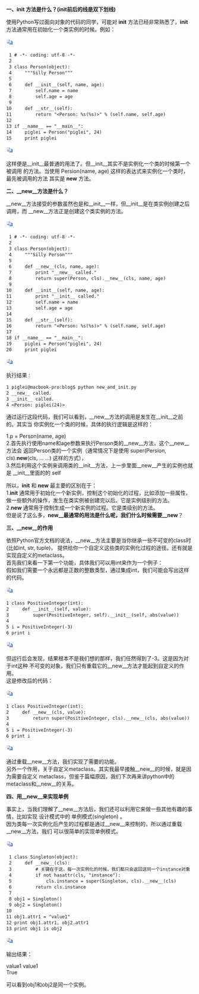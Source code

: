 **一、__init__ 方法是什么？(init前后的线是双下划线)**

使用Python写过面向对象的代码的同学，可能对 __init__ 方法已经非常熟悉了，__init__ 方法通常用在初始化一个类实例的时候。例如：

![复制代码](../md/img/ggzhangxiaochao/copycode.gif)

    
    
     1 # -*- coding: utf-8 -*-
     2 
     3 class Person(object):
     4     """Silly Person"""
     5 
     6     def __init__(self, name, age):
     7         self.name = name
     8         self.age = age
     9 
    10     def __str__(self):
    11         return "<Person: %s(%s)>" % (self.name, self.age)
    12 
    13 if __name__ == "__main__":
    14     piglei = Person("piglei", 24)
    15     print piglei

![复制代码](../md/img/ggzhangxiaochao/copycode.gif)

这样便是__init__最普通的用法了。但__init__其实不是实例化一个类的时候第一个被调用 的方法。当使用 Persion(name, age)
这样的表达式来实例化一个类时，最先被调用的方法 其实是 __new__ 方法。

**二、__new__方法是什么？**

__new__方法接受的参数虽然也是和__init__一样，但__init__是在类实例创建之后调用，而 __new__方法正是创建这个类实例的方法。

![复制代码](../md/img/ggzhangxiaochao/copycode.gif)

    
    
     1 # -*- coding: utf-8 -*-
     2 
     3 class Person(object):
     4     """Silly Person"""
     5 
     6     def __new__(cls, name, age):
     7         print "__new__ called."
     8         return super(Person, cls).__new__(cls, name, age)
     9 
    10     def __init__(self, name, age):
    11         print "__init__ called."
    12         self.name = name
    13         self.age = age
    14 
    15     def __str__(self):
    16         return "<Person: %s(%s)>" % (self.name, self.age)
    17 
    18 if __name__ == "__main__":
    19     piglei = Person("piglei", 24)
    20     print piglei

![复制代码](../md/img/ggzhangxiaochao/copycode.gif)

执行结果 :

    
    
    1 piglei@macbook-pro:blog$ python new_and_init.py
    2 __new__ called.
    3 __init__ called.
    4 <Person: piglei(24)>

通过运行这段代码，我们可以看到，__new__方法的调用是发生在__init__之前的。其实当 你实例化一个类的时候，具体的执行逻辑是这样的：

1.p = Person(name, age)  
2.首先执行使用name和age参数来执行Person类的__new__方法，这个__new__方法会 返回Person类的一个实例（通常情况下是使用
super(Persion, cls).__new__(cls, … …) 这样的方式），  
3.然后利用这个实例来调用类的__init__方法，上一步里面__new__产生的实例也就是 __init__里面的的 self

所以，__init__ 和 __new__ 最主要的区别在于：  
1.__init__ 通常用于初始化一个新实例，控制这个初始化的过程，比如添加一些属性， 做一些额外的操作，发生在类实例被创建完以后。它是实例级别的方法。  
2.__new__ 通常用于控制生成一个新实例的过程。它是类级别的方法。  
但是说了这么多，__new__最通常的用法是什么呢，我们什么时候需要__new__？

**三、__new__的作用**

依照Python官方文档的说法，__new__方法主要是当你继承一些不可变的class时(比如int, str, tuple)，
提供给你一个自定义这些类的实例化过程的途径。还有就是实现自定义的metaclass。  
首先我们来看一下第一个功能，具体我们可以用int来作为一个例子：  
假如我们需要一个永远都是正数的整数类型，通过集成int，我们可能会写出这样的代码。

![复制代码](../md/img/ggzhangxiaochao/copycode.gif)

    
    
    1 class PositiveInteger(int):
    2     def __init__(self, value):
    3         super(PositiveInteger, self).__init__(self, abs(value))
    4 
    5 i = PositiveInteger(-3)
    6 print i

![复制代码](../md/img/ggzhangxiaochao/copycode.gif)

但运行后会发现，结果根本不是我们想的那样，我们任然得到了-3。这是因为对于int这种 不可变的对象，我们只有重载它的__new__方法才能起到自定义的作用。  
这是修改后的代码：

![复制代码](../md/img/ggzhangxiaochao/copycode.gif)

    
    
    1 class PositiveInteger(int):
    2     def __new__(cls, value):
    3         return super(PositiveInteger, cls).__new__(cls, abs(value))
    4 
    5 i = PositiveInteger(-3)
    6 print i

![复制代码](../md/img/ggzhangxiaochao/copycode.gif)

通过重载__new__方法，我们实现了需要的功能。  
另外一个作用，关于自定义metaclass。其实我最早接触__new__的时候，就是因为需要自定义
metaclass，但鉴于篇幅原因，我们下次再来讲python中的metaclass和__new__的关系。

**四、用__new__来实现单例**

事实上，当我们理解了__new__方法后，我们还可以利用它来做一些其他有趣的事情，比如实现 设计模式中的 单例模式(singleton) 。  
因为类每一次实例化后产生的过程都是通过__new__来控制的，所以通过重载__new__方法，我们 可以很简单的实现单例模式。

![复制代码](../md/img/ggzhangxiaochao/copycode.gif)

    
    
     1 class Singleton(object):
     2     def __new__(cls):
     3         # 关键在于这，每一次实例化的时候，我们都只会返回这同一个instance对象
     4         if not hasattr(cls, "instance"):
     5             cls.instance = super(Singleton, cls).__new__(cls)
     6         return cls.instance
     7 
     8 obj1 = Singleton()
     9 obj2 = Singleton()
    10 
    11 obj1.attr1 = "value1"
    12 print obj1.attr1, obj2.attr1
    13 print obj1 is obj2

![复制代码](../md/img/ggzhangxiaochao/copycode.gif)

输出结果：

value1 value1  
True

可以看到obj1和obj2是同一个实例。

